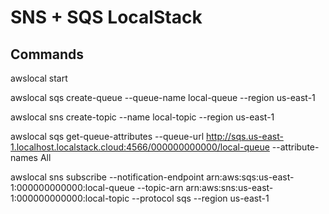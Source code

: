 # SNS + SQS LocalStack

## Commands


awslocal start

awslocal sqs create-queue --queue-name local-queue --region us-east-1


awslocal sns create-topic --name local-topic --region us-east-1 



awslocal sqs get-queue-attributes --queue-url http://sqs.us-east-1.localhost.localstack.cloud:4566/000000000000/local-queue --attribute-names All



awslocal sns subscribe --notification-endpoint arn:aws:sqs:us-east-1:000000000000:local-queue --topic-arn arn:aws:sns:us-east-1:000000000000:local-topic --protocol sqs --region us-east-1
